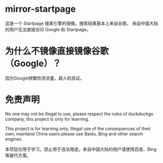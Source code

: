 # mirror-startpage
这是一个 Startpage 搜素引擎的镜像。搜索结果基本上来自谷歌。
来自中国大陆的用户无法直接访问 Google 和 Startpage。
# 为什么不镜像直接镜像谷歌（Google）？
因为Google频繁检测流量，跳人机验证。
# 免责声明
No one may not be illegal to use, please respect the rules of duckduckgo company, this project is only for learning.

This project is for learning only. Illegal use of the consequences of their own, mainland China users please use Baidu, Bing and other search engines.

本项目仅用于学习，禁止用于违法用途。来自中国大陆的用户请使用百度、Bing等替代方案。
